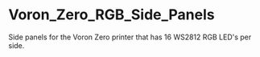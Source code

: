 # Voron_Zero_RGB_Side_Panels
 Side panels for the Voron Zero printer that has 16 WS2812 RGB LED's per side.
